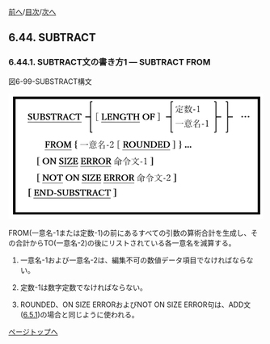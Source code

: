 <!--navi start1-->
[前へ](6-43.md)/[目次](https://momo2584.github.io/opensourcecobol.github.io/markdown/TOC.html)/[次へ](6-44-2.md)
<!--navi end1-->
## 6.44. SUBTRACT

### 6.44.1. SUBTRACT文の書き方1 ― SUBTRACT FROM

図6-99-SUBSTRACT構文

![alt text](Image/6-99-Subtract.png)

FROM(一意名-1または定数-1)の前にあるすべての引数の算術合計を生成し、その合計からTO(一意名-2)の後にリストされている各一意名を減算する。

1. 一意名-1および一意名-2は、編集不可の数値データ項目でなければならない。

2. 定数-1は数字定数でなければならない。

3. ROUNDED、ON SIZE ERRORおよびNOT ON SIZE ERROR句は、ADD文([6.5.1](6-5-1.md))の場合と同じように使われる。

<!--navi start2-->

[ページトップへ](6-44-1.md)
<!--navi end2-->
